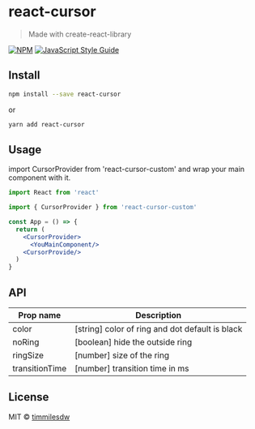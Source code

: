 # react-cursor

> Made with create-react-library

[![NPM](https://img.shields.io/npm/v/react-cursor-custom.svg)](https://www.npmjs.com/package/react-cursor-custom) [![JavaScript Style Guide](https://img.shields.io/badge/code_style-standard-brightgreen.svg)](https://standardjs.com)

## Install

```bash
npm install --save react-cursor
```
or

```bash
yarn add react-cursor
```

## Usage
import CursorProvider from 'react-cursor-custom' and wrap your main component with it.
```jsx
import React from 'react'

import { CursorProvider } from 'react-cursor-custom'

const App = () => {
  return (
    <CursorProvider>
      <YouMainComponent/>
    <CursorProvide/>
  )
}
```

## API

| Prop name  | Description |
| ------------- | ------------- |
| color         | [string] color of ring and dot default is black  |
| noRing         | [boolean] hide the outside ring  |
| ringSize         | [number] size of the ring  |
| transitionTime         | [number] transition time in ms  |

## License

MIT © [timmilesdw](https://github.com/timmilesdw)
